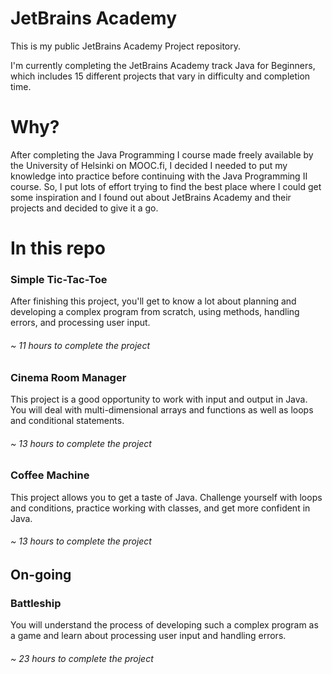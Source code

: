 # JetBrains Academy

This is my public JetBrains Academy Project repository.

I'm currently completing the JetBrains Academy track Java for Beginners, which includes 15 different projects that vary in difficulty and completion time.

# Why?

After completing the Java Programming I course made freely available by the University of Helsinki on MOOC.fi, I decided I needed to put my knowledge into practice before continuing with the Java Programming II course. So, I put lots of effort trying to find the best place where I could get some inspiration and I found out about JetBrains Academy and their projects and decided to give it a go.

# In this repo

### Simple Tic-Tac-Toe
After finishing this project, you'll get to know a lot about planning and developing a complex program from scratch, using methods, handling errors, and processing user input.
###### ~ 11 hours to complete the project

### Cinema Room Manager
This project is a good opportunity to work with input and output in Java. You will deal with multi-dimensional arrays and functions as well as loops and conditional statements.
###### ~ 13 hours to complete the project

### Coffee Machine
This project allows you to get a taste of Java. Challenge yourself with loops and conditions, practice working with classes, and get more confident in Java.
###### ~ 13 hours to complete the project

## On-going

### Battleship
You will understand the process of developing such a complex program as a game and learn about processing user input and handling errors.
###### ~ 23 hours to complete the project 
